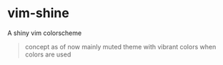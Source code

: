 # vim-shine
A shiny vim colorscheme

> concept as of now
mainly muted theme with vibrant colors when colors are used
